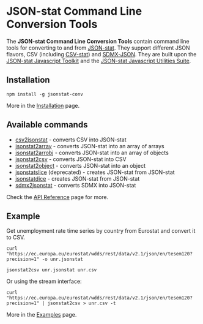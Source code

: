 # JSON-stat Command Line Conversion Tools

The **JSON-stat Command Line Conversion Tools** contain command line tools for converting to and from [JSON-stat](https://json-stat.org/). They support different JSON flavors, CSV (including [CSV-stat](https://github.com/jsonstat/csv)) and [SDMX-JSON](https://github.com/sdmx-twg/sdmx-json/blob/master/data-message/docs/1-sdmx-json-field-guide.md). They are built upon the [JSON-stat Javascript Toolkit](https://www.npmjs.com/package/jsonstat-toolkit) and the [JSON-stat Javascript Utilities Suite](https://www.npmjs.com/package/jsonstat-suite).

## Installation

```
npm install -g jsonstat-conv
```

More in the [Installation](https://github.com/jsonstat/conv/blob/master/docs/INSTALL.md) page.

## Available commands

* [csv2jsonstat](https://github.com/jsonstat/conv/blob/master/docs/API.md#csv2jsonstat) - converts CSV into JSON-stat
* [jsonstat2array](https://github.com/jsonstat/conv/blob/master/docs/API.md#jsonstat2array) - converts JSON-stat into an array of arrays
* [jsonstat2arrobj](https://github.com/jsonstat/conv/blob/master/docs/API.md#jsonstat2arrobj) - converts JSON-stat into an array of objects
* [jsonstat2csv](https://github.com/jsonstat/conv/blob/master/docs/API.md#jsonstat2csv) - converts JSON-stat into CSV
* [jsonstat2object](https://github.com/jsonstat/conv/blob/master/docs/API.md#jsonstat2object) - converts JSON-stat into an object
* [jsonstatslice](https://github.com/jsonstat/conv/blob/master/docs/API.md#jsonstatslice) (deprecated) - creates JSON-stat from JSON-stat
* [jsonstatdice](https://github.com/jsonstat/conv/blob/master/docs/API.md#jsonstatdice) - creates JSON-stat from JSON-stat
* [sdmx2jsonstat](https://github.com/jsonstat/conv/blob/master/docs/API.md#sdmx2jsonstat) - converts SDMX into JSON-stat

Check the [API Reference](https://github.com/jsonstat/conv/blob/master/docs/API.md) page for more.

## Example

Get unemployment rate time series by country from Eurostat and convert it to CSV.

```
curl "https://ec.europa.eu/eurostat/wdds/rest/data/v2.1/json/en/tesem120?precision=1" -o unr.jsonstat

jsonstat2csv unr.jsonstat unr.csv
```

Or using the stream interface:

```
curl "https://ec.europa.eu/eurostat/wdds/rest/data/v2.1/json/en/tesem120?precision=1" | jsonstat2csv > unr.csv -t
```

More in the [Examples](https://github.com/jsonstat/conv/blob/master/docs/EXAMPLES.md) page.

